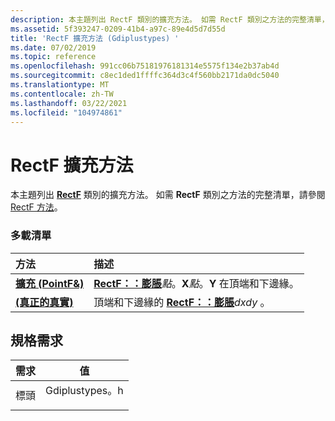 ```yaml
---
description: 本主題列出 RectF 類別的擴充方法。 如需 RectF 類別之方法的完整清單，請參閱 RectF 方法。
ms.assetid: 5f393247-0209-41b4-a97c-89e4d5d7d55d
title: 'RectF 擴充方法 (Gdiplustypes) '
ms.date: 07/02/2019
ms.topic: reference
ms.openlocfilehash: 991cc06b75181976181314e5575f134e2b37ab4d
ms.sourcegitcommit: c8ec1ded1ffffc364d3c4f560bb2171da0dc5040
ms.translationtype: MT
ms.contentlocale: zh-TW
ms.lasthandoff: 03/22/2021
ms.locfileid: "104974861"
---
```

# <a name="rectfinflate-methods"></a>RectF 擴充方法

本主題列出 [**RectF**](/windows/win32/api/gdiplustypes/nl-gdiplustypes-rectf) 類別的擴充方法。 如需 **RectF** 類別之方法的完整清單，請參閱 [RectF 方法](-gdiplus-class-rectf-methods.md)。

### <a name="overload-list"></a>多載清單



| 方法                                                            | 描述                                                                                                                         |
|:------------------------------------------------------------------|:------------------------------------------------------------------------------------------------------------------------------------|
| [**擴充 (PointF&)**](/windows/win32/api/gdiplustypes/nf-gdiplustypes-rectf-inflate(inconstpointf_))   | [**RectF：：膨脹**](/windows/win32/api/gdiplustypes/nf-gdiplustypes-rectf-inflate(inconstpointf_))*點*。**X**_點_。**Y** 在頂端和下邊緣。<br/> |
| [**(真正的真實)**](/previous-versions//ms534953(v=vs.85)) | 頂端和下邊緣的 [**RectF：：膨脹**](/previous-versions//ms534953(v=vs.85))*dxdy* 。<br/>                     |



## <a name="requirements"></a>規格需求



| 需求 | 值 |
|-------------------|-------------------------------------------------------------------------------------------|
| 標頭<br/> | <dl> <dt>Gdiplustypes。h</dt> </dl> |



 

 
